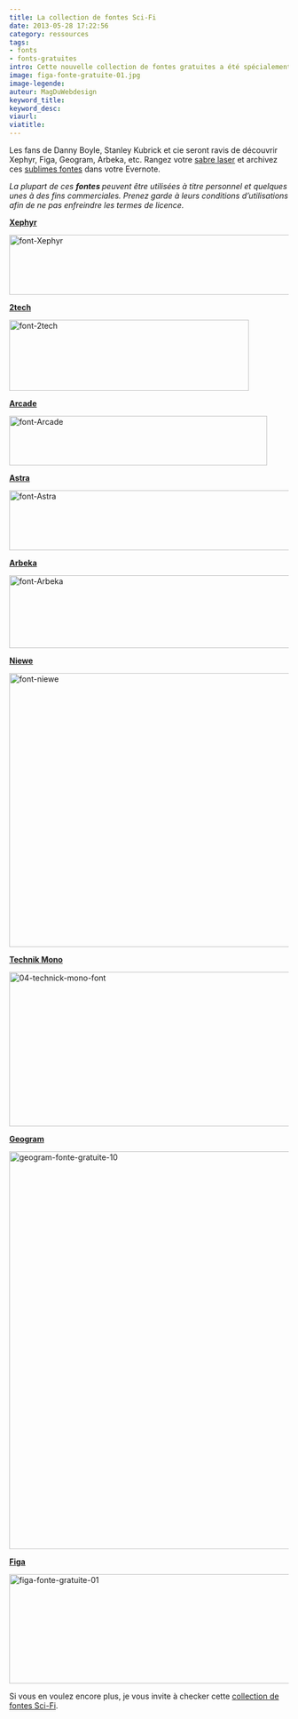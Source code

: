 ```yaml
---
title: La collection de fontes Sci-Fi
date: 2013-05-28 17:22:56
category: ressources
tags:
- fonts
- fonts-gratuites
intro: Cette nouvelle collection de fontes gratuites a été spécialement conçue pour les aficionados de science-fiction.
image: figa-fonte-gratuite-01.jpg
image-legende:
auteur: MagDuWebdesign
keyword_title:
keyword_desc:
viaurl:
viatitle:
---
```


<p>Les fans de&nbsp;Danny Boyle,&nbsp;Stanley Kubrick et cie seront ravis de découvrir Xephyr, Figa, Geogram,&nbsp;Arbeka, etc. Rangez votre <a href="http://scotch.io/demos/pure-css3-star-wars-lightsaber-checkboxes" target="_blank">sabre laser</a> et archivez ces <a title="Fonte Helvetica, 11 alternatives méconnues" href="http://magazineduwebdesign.com/fonte-helvetica-alternative-typographique">sublimes fontes</a> dans votre Evernote.</p>
<p><em> La plupart de ces&nbsp;<strong>fontes&nbsp;</strong>peuvent être utilisées à titre personnel et quelques unes à&nbsp;des fins commerciales.&nbsp;Prenez garde à leurs conditions d’utilisations afin de ne pas enfreindre les termes de licence.</em></p>
<p><a href="http://www.urbanfonts.com/fonts/Xephyr.htm" target="_blank"><strong>Xephyr</strong></a></p>
<p><img title="font-Xephyr" src="https://s3-eu-west-1.amazonaws.com/mdw-images/large/font-Xephyr.jpg" alt="font-Xephyr" width="518" height="108"></p>
<p><strong><a href="http://www.urbanfonts.com/fonts/2tech.htm" target="_blank">2tech</a></strong></p>
<p><img title="font-2tech" src="https://s3-eu-west-1.amazonaws.com/mdw-images/large/font-2tech.jpg" alt="font-2tech" width="432" height="128"></p>
<p><strong><a href="http://www.urbanfonts.com/fonts/Arcade.htm" target="_blank">Arcade</a></strong></p>
<p><img title="font-Arcade" src="https://s3-eu-west-1.amazonaws.com/mdw-images/large/font-Arcade.jpg" alt="font-Arcade" width="465" height="89"></p>
<p><a href="http://www.urbanfonts.com/fonts/Astra.htm" target="_blank"><strong>Astra</strong></a></p>
<p><img title="font-Astra" src="https://s3-eu-west-1.amazonaws.com/mdw-images/large/font-Astra.jpg" alt="font-Astra" width="512" height="108"></p>
<p><a href="http://www.urbanfonts.com/fonts/Arbeka.htm" target="_blank"><strong>Arbeka</strong></a></p>
<p><img title="font-Arbeka" src="https://s3-eu-west-1.amazonaws.com/mdw-images/large//font-Arbeka.jpg" alt="font-Arbeka" width="526" height="131"></p>
<p><strong><a title="Font gratuite Niewe" href="http://www.behance.net/gallery/NIEWE-free-font/7014233" target="_blank">Niewe</a></strong></p>
<p><img title="font-niewe" src="https://s3-eu-west-1.amazonaws.com/mdw-images/large/font-niewe.jpg" alt="font-niewe" width="555" height="493"></p>
<p><strong><a title="Technik Mono" href="http://www.myfonts.com/fonts/carnoky/technik-mono/" target="_blank">Technik Mono</a></strong></p>
<p><img title="04-technick-mono-font" src="https://s3-eu-west-1.amazonaws.com/mdw-images/large/04-technick-mono-font.jpg" alt="04-technick-mono-font" width="555" height="278"></p>
<p><strong><a title="Geogram-fonte-gratuite" href="http://www.behance.net/gallery/geogram-typeface-free-font/5920909" target="_blank">Geogram</a></strong></p>
<p><img title="geogram-fonte-gratuite-10" src="https://s3-eu-west-1.amazonaws.com/mdw-images/large/geogram-fonte-gratuite-10.jpg" alt="geogram-fonte-gratuite-10" width="555" height="716"></p>
<p><strong><a title="Figa-fonte-gratuite" href="http://talent.adweek.com/gallery/Figa-Free-Font/4382703" target="_blank">Figa</a></strong></p>
<p><img title="figa-fonte-gratuite-01" src="https://s3-eu-west-1.amazonaws.com/mdw-images/large/figa-fonte-gratuite-01.jpg" alt="figa-fonte-gratuite-01" width="555" height="197"></p>
<p>Si vous en voulez encore plus, je vous invite à checker cette <a href="https://typekit.com/lists/sci-fi" target="_blank">collection de fontes Sci-Fi</a>.</p>